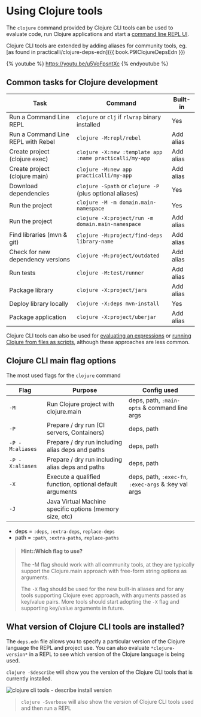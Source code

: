 # Using Clojure tools
The `clojure` command provided by Clojure CLI tools can be used to evaluate code, run Clojure applications and start a [command line REPL UI](rebel-repl/).

Clojure CLI tools are extended by adding aliases for community tools, eg. [as found in practicalli/clojure-deps-edn]({{ book.P9IClojureDepsEdn }})

{% youtube %}
https://youtu.be/u5VoFpsntXc
{% endyoutube %}


## Common tasks for Clojure development

| Task                               | Command                                                   | Built-in  |
|------------------------------------|-----------------------------------------------------------|-----------|
| Run a Command Line REPL            | `clojure` or `clj` if `rlwrap` binary installed           | Yes       |
| Run a Command Line REPL with Rebel | `clojure -M:repl/rebel`                                   | Add alias |
| Create project (clojure exec)      | `clojure -X:new :template app :name practicalli/my-app`   | Add alias |
| Create project (clojure main)      | `clojure -M:new app practicalli/my-app`                   | Add alias |
| Download dependencies              | `clojure -Spath` or `clojure -P`  (plus optional aliases) | Yes       |
| Run the project                    | `clojure -M -m domain.main-namespace`                     | Yes       |
| Run the project                    | `clojure -X:project/run -m domain.main-namespace`         | Add alias |
| Find libraries (mvn & git)         | `clojure -M:project/find-deps library-name`               | Add alias |
| Check for new dependency versions  | `clojure -M:project/outdated`                             | Add alias |
| Run tests                          | `clojure -M:test/runner`                                  | Add alias |
| Package library                    | `clojure -X:project/jars`                                 | Add alias |
| Deploy library locally             | `clojure -X:deps mvn-install`                             | Yes       |
| Package application                | `clojure -X:project/uberjar`                              | Add alias |

Clojure CLI tools can also be used for [evaluating an expressions](/alternative-tools/clojure-tools/evaluate-an-expression.md) or [running Clojure from files as scripts](/alternative-tools/clojure-tools/files-and-scripts.md), although these approaches are less common.


## Clojure CLI main flag options
The most used flags for the `clojure` command

| Flag            | Purpose                                                  | Config used                                          |
|-----------------|----------------------------------------------------------|------------------------------------------------------|
| `-M`            | Run Clojure project with clojure.main                    | deps, path, `:main-opts` & command line args         |
| `-P`            | Prepare / dry run (CI servers, Containers)               | deps, path                                           |
| `-P -M:aliases` | Prepare / dry run including alias deps and paths         | deps, path                                           |
| `-P -X:aliases` | Prepare / dry run including alias deps and paths         | deps, path                                           |
| `-X`            | Execute a qualified function, optional default arguments | deps, path, `:exec-fn`, `:exec-args` & :key val args |
| `-J`            | Java Virtual Machine specific options (memory size, etc) |                                                      |

* deps = `:deps`, `:extra-deps`, `replace-deps`
* path = `:path`, `:extra-paths`, `replace-paths`

> #### Hint::Which flag to use?
> The -M flag should work with all community tools, at they are typically support the Clojure.main approach with free-form string options as arguments.
>
> The `-X` flag should be used for the new built-in aliases and for any tools supporting Clojure exec approach, with arguments passed as key/value pairs.
> More tools should start adopting the `-X` flag and supporting key/value arguments in future.


## What version of Clojure CLI tools are installed?
The `deps.edn` file allows you to specify a particular version of the Clojure language the REPL and project use.  You can also evaluate `*clojure-version*` in a REPL to see which version of the Clojure language is being used.

`clojure -Sdescribe` will show you the version of the Clojure CLI tools that is currently installed.

![clojure cli tools - describe install version](/images/clojure-cli-tools-install-version-describe.png)

> `clojure -Sverbose` will also show the version of Clojure CLI tools used and then run a REPL
